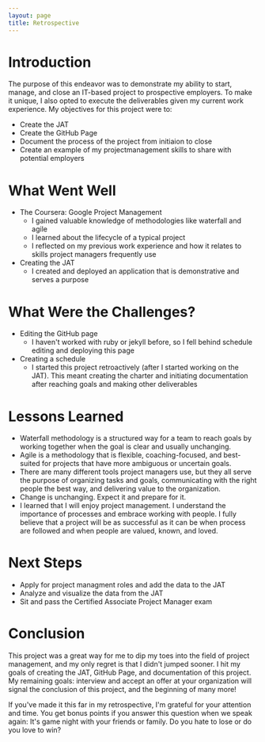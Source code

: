```yaml
---
layout: page
title: Retrospective
---
```


# Introduction
The purpose of this endeavor was to demonstrate my ability to start, manage, and close an IT-based project to prospective employers. To make it unique, I also opted to execute the deliverables given my current work experience. My objectives for this project were to:
- Create the JAT
- Create the GitHub Page
- Document the process of the project from initiaion to close
- Create an example of my projectmanagement skills to share with potential employers

# What Went Well
- The Coursera: Google Project Management
    - I gained valuable knowledge of methodologies like waterfall and agile
    - I learned about the lifecycle of a typical project
    - I reflected on my previous work experience and how it relates to skills project managers frequently use
- Creating the JAT
    - I created and deployed an application that is demonstrative and serves a purpose

# What Were the Challenges?
- Editing the GitHub page
    - I haven't worked with ruby or jekyll before, so I fell behind schedule editing and deploying this page
- Creating a schedule
    - I started this project retroactively (after I started working on the JAT). This meant creating the charter and initiating documentation after reaching goals and making other deliverables

# Lessons Learned
- Waterfall methodology is a structured way for a team to reach goals by working together when the goal is clear and usually unchanging.
- Agile is a methodology that is flexible, coaching-focused, and best-suited for projects that have more ambiguous or uncertain goals. 
- There are many different tools project managers use, but they all serve the purpose of organizing tasks and goals, communicating with the right people the best way, and delivering value to the organization.
- Change is unchanging. Expect it and prepare for it. 
- I learned that I will enjoy project management. I understand the importance of processes and embrace working with people. I fully believe that a project will be as successful as it can be when process are followed and when people are valued, known, and loved. 

# Next Steps
- Apply for project managment roles and add the data to the JAT
- Analyze and visualize the data from the JAT
- Sit and pass the Certified Associate Project Manager exam

# Conclusion
This project was a great way for me to dip my toes into the field of project management, and my only regret is that I didn't jumped sooner. I hit my goals of creating the JAT, GitHub Page, and documentation of this project. My remaining goals: interview and accept an offer at your organization will signal the conclusion of this project, and the beginning of many more!

If you've made it this far in my retrospective, I'm grateful for your attention and time. You get bonus points if you answer this question when we speak again: It's game night with your friends or family. Do you hate to lose or do you love to win? 